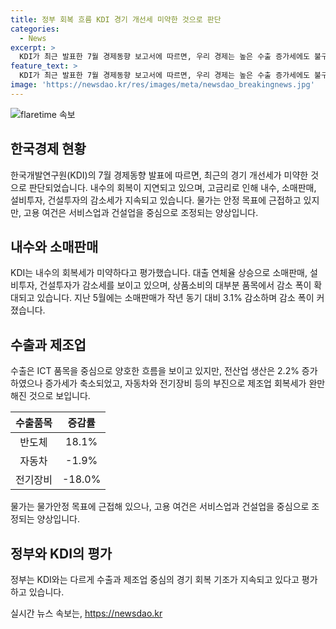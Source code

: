 ```yaml
---
title: 정부 회복 흐름 KDI 경기 개선세 미약한 것으로 판단
categories:
  - News
excerpt: >
  KDI가 최근 발표한 7월 경제동향 보고서에 따르면, 우리 경제는 높은 수출 증가세에도 불구하고 내수 회복세가 약해져 경기 개선세가 미약한 것으로 평가되고 있다. 이는 고금리로 인해 내수가 회복되지 못하고 있기 때문으로 분석되고 있다. 한편, 정부의 평가와는 달리 KDI의 진단은 경기가 미약하다는 점을 강조하고 있으며, 고금리로 인한 내수의 부진으로 소매판매, 설비투자, 건설투자가 감소세를 나타내는 상황이라고 밝혔다. 또한, 물가는 안정 목표에 근접하고 있지만 고용 여건은 서비스업과 건설업을 중심으로 조정되는 흐름이라고 평가했다.
feature_text: >
  KDI가 최근 발표한 7월 경제동향 보고서에 따르면, 우리 경제는 높은 수출 증가세에도 불구하고 내수 회복세가 약해져 경기 개선세가 미약한 것으로 평가되고 있다. 이는 고금리로 인해 내수가 회복되지 못하고 있기 때문으로 분석되고 있다. 한편, 정부의 평가와는 달리 KDI의 진단은 경기가 미약하다는 점을 강조하고 있으며, 고금리로 인한 내수의 부진으로 소매판매, 설비투자, 건설투자가 감소세를 나타내는 상황이라고 밝혔다. 또한, 물가는 안정 목표에 근접하고 있지만 고용 여건은 서비스업과 건설업을 중심으로 조정되는 흐름이라고 평가했다.
image: 'https://newsdao.kr/res/images/meta/newsdao_breakingnews.jpg'
---
```


<p><img src="https://newsdao.kr/res/images/meta/newsdao_breakingnews.jpg" alt="flaretime 속보" /></p>

<h2 data-ke-size="size26">한국경제 현황</h2>

<p data-ke-size="size16">한국개발연구원(KDI)의 7월 경제동향 발표에 따르면, 최근의 경기 개선세가 미약한 것으로 판단되었습니다. 내수의 회복이 지연되고 있으며, 고금리로 인해 내수, 소매판매, 설비투자, 건설투자의 감소세가 지속되고 있습니다. 물가는 안정 목표에 근접하고 있지만, 고용 여건은 서비스업과 건설업을 중심으로 조정되는 양상입니다.</p>

<h2 data-ke-size="size24">내수와 소매판매</h2>

<p data-ke-size="size16">KDI는 내수의 회복세가 미약하다고 평가했습니다. 대출 연체율 상승으로 소매판매, 설비투자, 건설투자가 감소세를 보이고 있으며, 상품소비의 대부분 품목에서 감소 폭이 확대되고 있습니다. 지난 5월에는 소매판매가 작년 동기 대비 3.1% 감소하며 감소 폭이 커졌습니다.</p>

<h2 data-ke-size="size24">수출과 제조업</h2>

<p data-ke-size="size16">수출은 ICT 품목을 중심으로 양호한 흐름을 보이고 있지만, 전산업 생산은 2.2% 증가하였으나 증가세가 축소되었고, 자동차와 전기장비 등의 부진으로 제조업 회복세가 완만해진 것으로 보입니다.</p>

<table>
    <thead>
        <tr>
            <th style="text-align: center;">수출품목</th>
            <th style="text-align: center;">증감률</th>
        </tr>
    </thead>
    <tbody>
        <tr>
            <td style="text-align: center;">반도체</td>
            <td style="text-align: center;">18.1%</td>
        </tr>
        <tr>
            <td style="text-align: center;">자동차</td>
            <td style="text-align: center;">-1.9%</td>
        </tr>
        <tr>
            <td style="text-align: center;">전기장비</td>
            <td style="text-align: center;">-18.0%</td>
        </tr>
    </tbody>
</table>

<p data-ke-size="size16">물가는 물가안정 목표에 근접해 있으나, 고용 여건은 서비스업과 건설업을 중심으로 조정되는 양상입니다.</p>

<h2 data-ke-size="size24">정부와 KDI의 평가</h2>

<p data-ke-size="size16">정부는 KDI와는 다르게 수출과 제조업 중심의 경기 회복 기조가 지속되고 있다고 평가하고 있습니다.</p>
실시간 뉴스 속보는, <a href="https://newsdao.kr" rel="dofollow">https://newsdao.kr</a>


